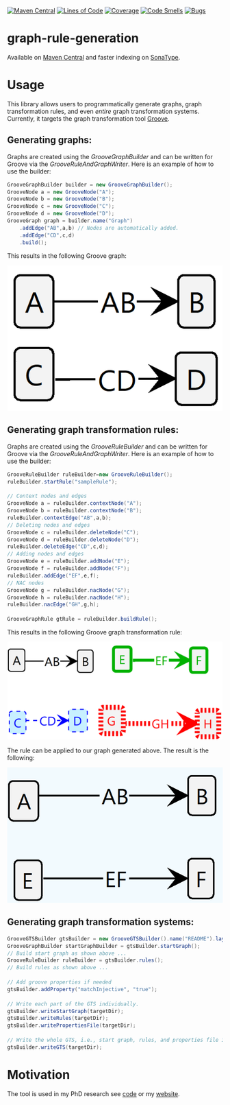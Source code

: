 [![Maven Central](https://maven-badges.herokuapp.com/maven-central/io.github.timKraeuter/graph-rule-generation/badge.svg)](https://mvnrepository.com/artifact/io.github.timKraeuter/graph-rule-generation)
[![Lines of Code](https://sonarcloud.io/api/project_badges/measure?project=timKraeuter_graph-rule-generation&metric=ncloc)](https://sonarcloud.io/summary/new_code?id=timKraeuter_graph-rule-generation)
[![Coverage](https://sonarcloud.io/api/project_badges/measure?project=timKraeuter_graph-rule-generation&metric=coverage)](https://sonarcloud.io/summary/new_code?id=timKraeuter_graph-rule-generation)
[![Code Smells](https://sonarcloud.io/api/project_badges/measure?project=timKraeuter_graph-rule-generation&metric=code_smells)](https://sonarcloud.io/summary/new_code?id=timKraeuter_graph-rule-generation)
[![Bugs](https://sonarcloud.io/api/project_badges/measure?project=timKraeuter_graph-rule-generation&metric=bugs)](https://sonarcloud.io/summary/new_code?id=timKraeuter_graph-rule-generation)

# graph-rule-generation

Available
on [Maven Central](https://mvnrepository.com/artifact/io.github.timKraeuter/graph-rule-generation)
and faster indexing
on [SonaType](https://central.sonatype.com/artifact/io.github.timKraeuter/graph-rule-generation).

# Usage

This library allows users to programmatically generate graphs, graph transformation rules, and even
_entire_ graph transformation systems. Currently, it targets the graph transformation
tool [Groove](https://groove.ewi.utwente.nl/).

## Generating graphs:

Graphs are created using the _GrooveGraphBuilder_ and can be written for Groove via the
_GrooveRuleAndGraphWriter_.
Here is an example of how to use the builder:

```java
GrooveGraphBuilder builder = new GrooveGraphBuilder();
GrooveNode a = new GrooveNode("A");
GrooveNode b = new GrooveNode("B");
GrooveNode c = new GrooveNode("C");
GrooveNode d = new GrooveNode("D");
GrooveGraph graph = builder.name("Graph")
    .addEdge("AB",a,b) // Nodes are automatically added.
    .addEdge("CD",c,d)
    .build();
```

This results in the following Groove graph:

![Generated Groove Graph](./documentation/graph.png)

## Generating graph transformation rules:

Graphs are created using the _GrooveRuleBuilder_ and can be written for Groove via the
_GrooveRuleAndGraphWriter_.
Here is an example of how to use the builder:

```java
GrooveRuleBuilder ruleBuilder=new GrooveRuleBuilder();
ruleBuilder.startRule("sampleRule");

// Context nodes and edges
GrooveNode a = ruleBuilder.contextNode("A");
GrooveNode b = ruleBuilder.contextNode("B");
ruleBuilder.contextEdge("AB",a,b);
// Deleting nodes and edges
GrooveNode c = ruleBuilder.deleteNode("C");
GrooveNode d = ruleBuilder.deleteNode("D");
ruleBuilder.deleteEdge("CD",c,d);
// Adding nodes and edges
GrooveNode e = ruleBuilder.addNode("E");
GrooveNode f = ruleBuilder.addNode("F");
ruleBuilder.addEdge("EF",e,f);
// NAC nodes
GrooveNode g = ruleBuilder.nacNode("G");
GrooveNode h = ruleBuilder.nacNode("H");
ruleBuilder.nacEdge("GH",g,h);

GrooveGraphRule gtRule = ruleBuilder.buildRule();
```

This results in the following Groove graph transformation rule:

![Generated Groove GT-Rule](./documentation/rule.png)

The rule can be applied to our graph generated above. The result is the following:

![Result rule](./documentation/result.png)

## Generating graph transformation systems:

```java
GrooveGTSBuilder gtsBuilder = new GrooveGTSBuilder().name("README").layout(true);
GrooveGraphBuilder startGraphBuilder = gtsBuilder.startGraph();
// Build start graph as shown above ...
GrooveRuleBuilder ruleBuilder = gtsBuilder.rules();
// Build rules as shown above ...

// Add groove properties if needed
gtsBuilder.addProperty("matchInjective", "true");

// Write each part of the GTS individually.    
gtsBuilder.writeStartGraph(targetDir);
gtsBuilder.writeRules(targetDir);
gtsBuilder.writePropertiesFile(targetDir);
    
// Write the whole GTS, i.e., start graph, rules, and properties file into a new dir. 
gtsBuilder.writeGTS(targetDir);
```

# Motivation

The tool is used in my PhD research
see [code](https://github.com/timKraeuter/Rewrite_Rule_Generation) or
my [website](https://timkraeuter.com/about/).

